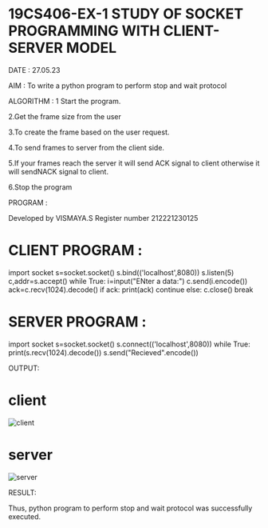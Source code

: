 # 19CS406-EX-1 STUDY OF SOCKET PROGRAMMING WITH CLIENT-SERVER MODEL

DATE : 27.05.23

AIM :
To write a python program to perform stop and wait protocol


ALGORITHM :
1 Start the program.

2.Get the frame size from the user

3.To create the frame based on the user request.

4.To send frames to server from the client side.

5.If your frames reach the server it will send ACK signal to client otherwise it will sendNACK signal to client.

6.Stop the program


PROGRAM :

Developed by VISMAYA.S
Register number 212221230125
# CLIENT PROGRAM :
import socket
s=socket.socket()
s.bind(('localhost',8080))
s.listen(5)
c,addr=s.accept()
while True:
   i=input("ENter a data:")
   c.send(i.encode())
   ack=c.recv(1024).decode()
   if ack:
   	print(ack)
   	continue
   else:
   	c.close()
   	break
    
# SERVER PROGRAM :
import socket
s=socket.socket()
s.connect(('localhost',8080))
while True:
	print(s.recv(1024).decode())
	s.send("Recieved".encode())    






OUTPUT:

# client 
![client](https://github.com/sujathamohankumar/19CS406-EX-1/assets/93427210/e697dd34-f7c7-41f9-8b43-d14c238b0340)

# server
![server](https://github.com/sujathamohankumar/19CS406-EX-1/assets/93427210/8cf4f951-6cb8-4fbf-9209-581ffe8eb3e1)




RESULT:

Thus, python program to perform stop and wait protocol was successfully executed.

